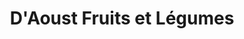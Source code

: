 ---
title: "D'Aoust Fruits et Légumes"
url: /vaudreuil-dorion/daoust-fruits-et-legumes/
shop: Gemüse & Obst
---